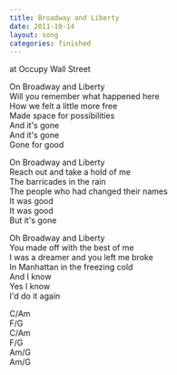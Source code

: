 ```yaml
---
title: Broadway and Liberty
date: 2011-10-14
layout: song
categories: finished
---
```

<div class="notes">at Occupy Wall Street</div>

On Broadway and Liberty  
Will you remember what happened here  
How we felt a little more free  
Made space for possibilities  
And it's gone  
And it's gone  
Gone for good

On Broadway and Liberty  
Reach out and take a hold of me  
The barricades in the rain  
The people who had changed their names  
It was good  
It was good  
But it's gone

Oh Broadway and Liberty  
You made off with the best of me  
I was a dreamer and you left me broke  
In Manhattan in the freezing cold  
And I know  
Yes I know  
I'd do it again

<div class="chords">
  C/Am<br/>
  F/G<br/>
  C/Am<br/>
  F/G<br/>
  Am/G<br/>
  Am/G
</div>
